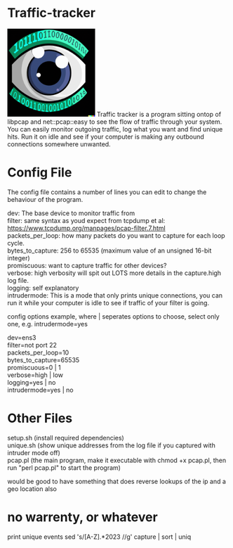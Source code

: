 # Traffic-tracker
<img src="https://github.com/nightintoxicated/Traffic-tracker/blob/main/logo.png" alt="drawing" width="200"/>
Traffic tracker is a program sitting ontop of libpcap and net::pcap::easy to see the flow of traffic through your system.  
You can easily monitor outgoing traffic, log what you want and find unique hits.  
Run it on idle and see if your computer is making any outbound connections somewhere unwanted.   

# Config File  
The config file contains a number of lines you can edit to change the behaviour of the program.  
  
dev: The base device to monitor traffic from  
filter: same syntax as youd expect from tcpdump et al: https://www.tcpdump.org/manpages/pcap-filter.7.html  
packets_per_loop: how many packets do you want to capture for each loop cycle.  
bytes_to_capture: 256 to 65535 (maximum value of an unsigned 16-bit integer)  
promiscuous: want to capture traffic for other devices?  
verbose: high verbosity will spit out LOTS more details in the capture.high log file.  
logging: self explanatory  
intrudermode: This is a mode that only prints unique connections, you can run it while your computer is idle to see if traffic of your filter is going.  


config options example, where | seperates options to choose, select only one, e.g. intrudermode=yes  

dev=ens3  
filter=not port 22  
packets_per_loop=10  
bytes_to_capture=65535  
promiscuous=0 | 1  
verbose=high | low  
logging=yes | no  
intrudermode=yes | no  
  
# Other Files  
setup.sh (install required dependencies)  
unique.sh (show unique addresses from the log file if you captured with intruder mode off)  
pcap.pl (the main program, make it executable with chmod +x pcap.pl, then run "perl pcap.pl" to start the program)  
  
would be good to have something that does reverse lookups of the ip and a geo location also

# no warrenty, or whatever



print unique events
sed 's/[A-Z].*2023 //g' capture | sort | uniq
